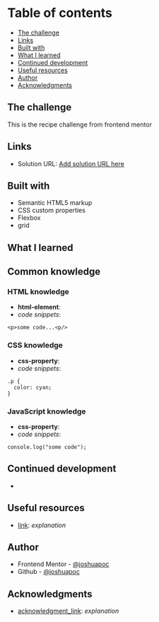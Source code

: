 # Table of contents

  - [The challenge](#the-challenge)
  - [Links](#links)
  - [Built with](#built-with)
  - [What I learned](#what-i-learned)
  - [Continued development](#continued-development)
  - [Useful resources](#useful-resources)
  - [Author](#author)
  - [Acknowledgments](#acknowledgments)


## The challenge
This is the recipe challenge from frontend mentor

## Links

- Solution URL: [Add solution URL here](https://joshuapoc.github.io/challenges)

## Built with

- Semantic HTML5 markup
- CSS custom properties
- Flexbox
- grid

## What I learned

Common knowledge
- 

### HTML knowledge
- **html-element**:
- *code snippets*: 
```
<p>some code...<p/>
```

### CSS knowledge
- **css-property**:
- *code snippets*: 
```
.p {
  color: cyan;
}
```

### JavaScript knowledge
- **css-property**:
- *code snippets*: 
```
console.log("some code");
```

## Continued development

- 

## Useful resources

- [link](url): *explanation*

## Author

- Frontend Mentor - [@joshuapoc](https://www.frontendmentor.io/profile/joshuapoc)
- Github - [@joshuapoc](https://github.com/joshuapoc)

## Acknowledgments

- [acknowledgment_link](url): *explanation*
